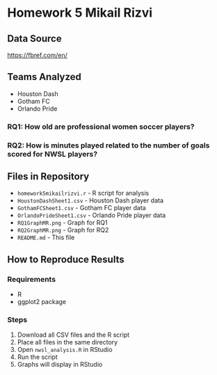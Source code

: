 # Homework 5 Mikail Rizvi

## Data Source
https://fbref.com/en/

## Teams Analyzed
- Houston Dash
- Gotham FC
- Orlando Pride

### RQ1: How old are professional women soccer players?

### RQ2: How is minutes played related to the number of goals scored for NWSL players?

## Files in Repository
- `homework5mikailrizvi.r` - R script for analysis
- `HoustonDashSheet1.csv` - Houston Dash player data
- `GothamFCSheet1.csv` - Gotham FC player data
- `OrlandoPrideSheet1.csv` - Orlando Pride player data
- `RQ1GraphMR.png` - Graph for RQ1
- `RQ2GraphMR.png` - Graph for RQ2
- `README.md` - This file

## How to Reproduce Results

### Requirements
- R
- ggplot2 package

### Steps
1. Download all CSV files and the R script
2. Place all files in the same directory
3. Open `nwsl_analysis.R` in RStudio
4. Run the script
5. Graphs will display in RStudio

